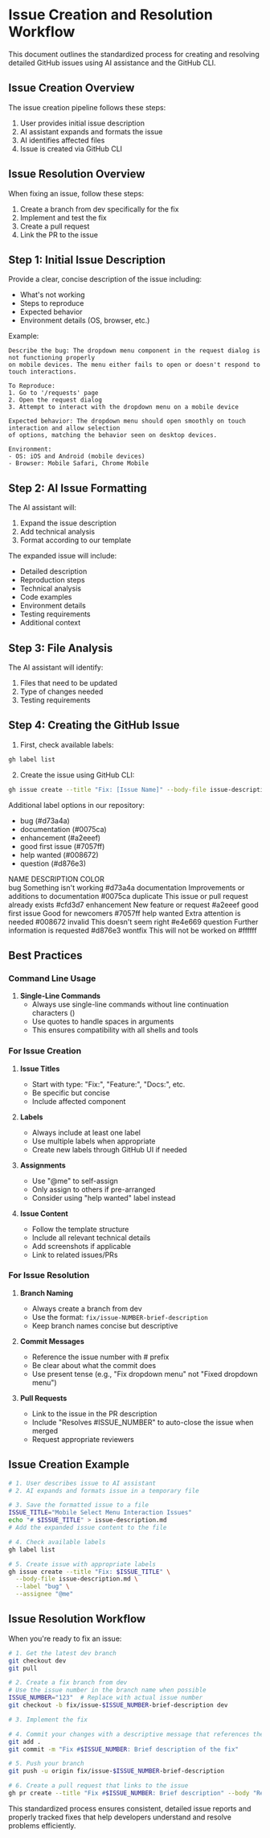 # Issue Creation and Resolution Workflow

This document outlines the standardized process for creating and resolving detailed GitHub issues using AI assistance and the GitHub CLI.

## Issue Creation Overview

The issue creation pipeline follows these steps:
1. User provides initial issue description
2. AI assistant expands and formats the issue
3. AI identifies affected files
4. Issue is created via GitHub CLI

## Issue Resolution Overview

When fixing an issue, follow these steps:
1. Create a branch from dev specifically for the fix
2. Implement and test the fix
3. Create a pull request
4. Link the PR to the issue

## Step 1: Initial Issue Description

Provide a clear, concise description of the issue including:
- What's not working
- Steps to reproduce
- Expected behavior
- Environment details (OS, browser, etc.)

Example:
```
Describe the bug: The dropdown menu component in the request dialog is not functioning properly 
on mobile devices. The menu either fails to open or doesn't respond to touch interactions.

To Reproduce:
1. Go to '/requests' page
2. Open the request dialog
3. Attempt to interact with the dropdown menu on a mobile device

Expected behavior: The dropdown menu should open smoothly on touch interaction and allow selection
of options, matching the behavior seen on desktop devices.

Environment:
- OS: iOS and Android (mobile devices)
- Browser: Mobile Safari, Chrome Mobile
```

## Step 2: AI Issue Formatting

The AI assistant will:
1. Expand the issue description
2. Add technical analysis
3. Format according to our template

The expanded issue will include:
- Detailed description
- Reproduction steps
- Technical analysis
- Code examples
- Environment details
- Testing requirements
- Additional context

## Step 3: File Analysis

The AI assistant will identify:
1. Files that need to be updated
2. Type of changes needed
3. Testing requirements

## Step 4: Creating the GitHub Issue

1. First, check available labels:
```bash
gh label list
```

2. Create the issue using GitHub CLI:
```bash
gh issue create --title "Fix: [Issue Name]" --body-file issue-description.md --label "bug" --assignee "@me"
```

Additional label options in our repository:
- bug (#d73a4a)
- documentation (#0075ca)
- enhancement (#a2eeef)
- good first issue (#7057ff)
- help wanted (#008672)
- question (#d876e3)

NAME              DESCRIPTION                                 COLOR  
bug               Something isn't working                     #d73a4a
documentation     Improvements or additions to documentation  #0075ca
duplicate         This issue or pull request already exists   #cfd3d7
enhancement       New feature or request                      #a2eeef
good first issue  Good for newcomers                          #7057ff
help wanted       Extra attention is needed                   #008672
invalid           This doesn't seem right                     #e4e669
question          Further information is requested            #d876e3
wontfix           This will not be worked on                  #ffffff

## Best Practices

### Command Line Usage

1. **Single-Line Commands**
   - Always use single-line commands without line continuation characters (\)
   - Use quotes to handle spaces in arguments
   - This ensures compatibility with all shells and tools

### For Issue Creation

1. **Issue Titles**
   - Start with type: "Fix:", "Feature:", "Docs:", etc.
   - Be specific but concise
   - Include affected component

2. **Labels**
   - Always include at least one label
   - Use multiple labels when appropriate
   - Create new labels through GitHub UI if needed

3. **Assignments**
   - Use "@me" to self-assign
   - Only assign to others if pre-arranged
   - Consider using "help wanted" label instead

4. **Issue Content**
   - Follow the template structure
   - Include all relevant technical details
   - Add screenshots if applicable
   - Link to related issues/PRs

### For Issue Resolution

1. **Branch Naming**
   - Always create a branch from dev
   - Use the format: `fix/issue-NUMBER-brief-description`
   - Keep branch names concise but descriptive

2. **Commit Messages**
   - Reference the issue number with # prefix
   - Be clear about what the commit does
   - Use present tense (e.g., "Fix dropdown menu" not "Fixed dropdown menu")

3. **Pull Requests**
   - Link to the issue in the PR description
   - Include "Resolves #ISSUE_NUMBER" to auto-close the issue when merged
   - Request appropriate reviewers

## Issue Creation Example

```bash
# 1. User describes issue to AI assistant
# 2. AI expands and formats issue in a temporary file

# 3. Save the formatted issue to a file
ISSUE_TITLE="Mobile Select Menu Interaction Issues"
echo "# $ISSUE_TITLE" > issue-description.md
# Add the expanded issue content to the file

# 4. Check available labels
gh label list

# 5. Create issue with appropriate labels
gh issue create --title "Fix: $ISSUE_TITLE" \
  --body-file issue-description.md \
  --label "bug" \
  --assignee "@me"
```

## Issue Resolution Workflow

When you're ready to fix an issue:

```bash
# 1. Get the latest dev branch
git checkout dev
git pull

# 2. Create a fix branch from dev
# Use the issue number in the branch name when possible
ISSUE_NUMBER="123"  # Replace with actual issue number
git checkout -b fix/issue-$ISSUE_NUMBER-brief-description dev

# 3. Implement the fix

# 4. Commit your changes with a descriptive message that references the issue
git add .
git commit -m "Fix #$ISSUE_NUMBER: Brief description of the fix"

# 5. Push your branch
git push -u origin fix/issue-$ISSUE_NUMBER-brief-description

# 6. Create a pull request that links to the issue
gh pr create --title "Fix #$ISSUE_NUMBER: Brief description" --body "Resolves #$ISSUE_NUMBER" --base dev
```

This standardized process ensures consistent, detailed issue reports and properly tracked fixes that help developers understand and resolve problems efficiently.
